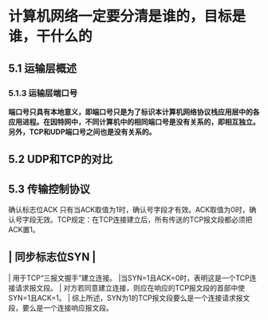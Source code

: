 # 计算机网络一定要分清是谁的，目标是谁，干什么的

## 5.1 运输层概述
### 5.1.3 运输层端口号
**端口号只具有本地意义，即端口号只是为了标识本计算机网络协议栈应用层中的各应用进程。在因特网中，不同计算机中的相同端口号是没有关系的，即相互独立。另外，TCP和UDP端口号之间也是没有关系的。**

## 5.2 UDP和TCP的对比
## 5.3 传输控制协议
确认标志位ACK 只有当ACK取值为1时，确认号字段才有效。ACK取值为0时，确认号字段无效。TCP规定：在TCP连接建立后，所有传送的TCP报文段都必须把ACK置1。

| 同步标志位SYN |
----------------------
| 用于TCP“三报文握手”建立连接。
|当SYN=1且ACK=0时，表明这是一个TCP连接请求报文段。
| 对方若同意建立连接，则应在响应的TCP报文段的首部中使SYN=1且ACK=1。
| 综上所述，SYN为1的TCP报文段要么是一个连接请求报文段，要么是一个连接响应报文段。


